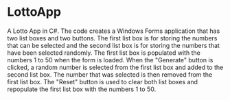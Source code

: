 # LottoApp

A Lotto App in C#. The code creates a Windows Forms application that has two list boxes and two buttons. The first list box is for storing the numbers that can be selected and the second list box is for storing the numbers that have been selected randomly. The first list box is populated with the numbers 1 to 50 when the form is loaded. When the "Generate" button is clicked, a random number is selected from the first list box and added to the second list box. The number that was selected is then removed from the first list box. The "Reset" button is used to clear both list boxes and repopulate the first list box with the numbers 1 to 50.
